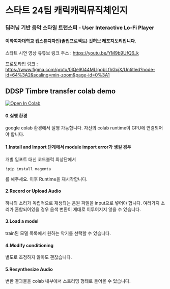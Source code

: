 # 스타트 24팀 캐릭캐릭뮤직체인지

### 딥러닝 기반 음악 스타일 트랜스퍼 - User Interactive Lo-Fi Player
#### 이화여자대학교 캡스톤디자인(졸업프로젝트) 깃허브 레포지토리입니다.

스타트 시연 영상 유튜브 링크 주소 : https://youtu.be/YM9b9UfQ6_k

프로토타입 링크 : https://www.figma.com/proto/0lQelKl44MLlpqbLfhGxjX/Untitled?node-id=64%3A2&scaling=min-zoom&page-id=0%3A1

## DDSP Timbre transfer colab demo

<a href="https://colab.research.google.com/drive/1mXKViJAEU5c_JcCWGuP4MdtUvckGQFie?usp=sharing" target="_parent"><img src="https://colab.research.google.com/assets/colab-badge.svg" alt="Open In Colab"/></a>

#### 0.실행 환경


google colab 환경에서 실행 가능합니다. 자신의 colab runtime이 GPU에 연결되어야 합니다.


#### 1.Install and Import 단계에서 module import error가 생길 경우


개별 임포트 대신 코드블럭 최상단에서

    !pip install magenta

를 해주세요. 이후 Runtime을 재시작합니다.

#### 2.Record or Upload Audio


하나의 소리가 독립적으로 재생되는 음원 파일을 input으로 넣어야 합니다. 여러가지 소리가 혼합되어있을 경우 음색 변환이 제대로 이루어지지 않을 수 있습니다.

#### 3.Load a model


train된 모델 목록에서 원하는 악기를 선택할 수 있습니다.

#### 4.Modify conditioning


별도로 조정하지 않아도 괜찮습니다.

#### 5.Resynthesize Audio


변환 결과물을 colab 내부에서 스트리밍 형태로 들어볼 수 있습니다.

